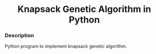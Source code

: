 <h1 align="center">Knapsack Genetic Algorithm in Python</h1>

### Description
Python program to implement knapsack genetic algorithm.
